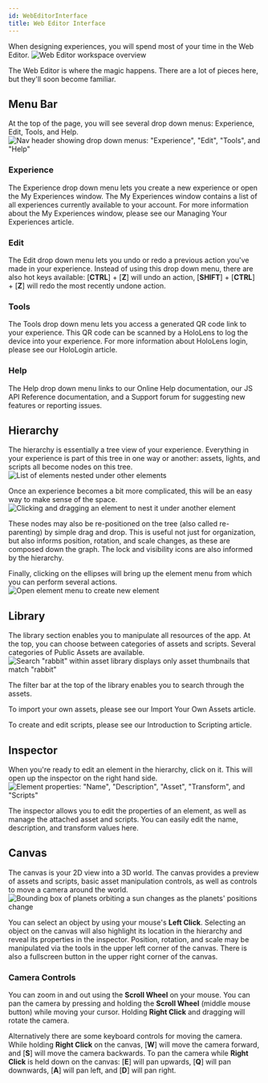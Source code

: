 ```yaml
---
id: WebEditorInterface
title: Web Editor Interface
---
```


When designing experiences, you will spend most of your time in the Web Editor.
![Web Editor workspace overview](/documentation/live/latest/img/product/WebEditorInterface_Workspace.gif)

The Web Editor is where the magic happens. There are a lot of pieces here, but they'll soon become familiar.


## Menu Bar
At the top of the page, you will see several drop down menus: Experience, Edit, Tools, and Help.
![Nav header showing drop down menus: "Experience", "Edit", "Tools", and "Help"](/documentation/live/latest/img/product/WebEditorInterface_EditorNavMenu.gif)


### Experience
The Experience drop down menu lets you create a new experience or open the My Experiences window. The My Experiences window contains a list of all experiences currently available to your account. For more information about the My Experiences window, please see our Managing Your Experiences article.

### Edit
The Edit drop down menu lets you undo or redo a previous action you've made in your experience. Instead of using this drop down menu, there are also hot keys available: [**CTRL**] + [**Z**] will undo an action, [**SHIFT**] + [**CTRL**] + [**Z**] will redo the most recently undone action.

### Tools
The Tools drop down menu lets you access a generated QR code link to your experience. This QR code can be scanned by a HoloLens to log the device into your experience. For more information about HoloLens login, please see our HoloLogin article.

### Help
The Help drop down menu links to our Online Help documentation, our JS API Reference documentation, and a Support forum for suggesting new features or reporting issues.


## Hierarchy
The hierarchy is essentially a tree view of your experience. Everything in your experience is part of this tree in one way or another: assets, lights, and scripts all become nodes on this tree.
![List of elements nested under other elements](/documentation/live/latest/img/product/WebEditorInterface_Hierarchy.png)

Once an experience becomes a bit more complicated, this will be an easy way to make sense of the space.
![Clicking and dragging an element to nest it under another element](/documentation/live/latest/img/product/WebEditorInterface_Reparenting.gif)

These nodes may also be re-positioned on the tree (also called re-parenting) by simple drag and drop. This is useful not just for organization, but also informs position, rotation, and scale changes, as these are composed down the graph. The lock and visibility icons are also informed by the hierarchy.

Finally, clicking on the ellipses will bring up the element menu from which you can perform several actions.
![Open element menu to create new element](/documentation/live/latest/img/product/WebEditorInterface_ElementMenu.gif)


## Library
The library section enables you to manipulate all resources of the app. At the top, you can choose between categories of assets and scripts. Several categories of Public Assets are available.
![Search "rabbit" within asset library displays only asset thumbnails that match "rabbit"](/documentation/live/latest/img/product/WebEditorInterface_Library.gif)


The filter bar at the top of the library enables you to search through the assets.

To import your own assets, please see our Import Your Own Assets article.

To create and edit scripts, please see our Introduction to Scripting article.


## Inspector
When you're ready to edit an element in the hierarchy, click on it. This will open up the inspector on the right hand side.
![Element properties: "Name", "Description", "Asset", "Transform", and "Scripts" ](/documentation/live/latest/img/product/WebEditorInterface_Inspector.png)

The inspector allows you to edit the properties of an element, as well as manage the attached asset and scripts. You can easily edit the name, description, and transform values here.


## Canvas
The canvas is your 2D view into a 3D world. The canvas provides a preview of assets and scripts, basic asset manipulation controls, as well as controls to move a camera around the world.
![Bounding box of planets orbiting a sun changes as the planets' positions change](/documentation/live/latest/img/product/WebEditorInterface_Canvas.gif)

You can select an object by using your mouse's **Left Click**. Selecting an object on the canvas will also highlight its location in the hierarchy and reveal its properties in the inspector. Position, rotation, and scale may be manipulated via the tools in the upper left corner of the canvas. There is also a fullscreen button in the upper right corner of the canvas.

### Camera Controls
You can zoom in and out using the **Scroll Wheel** on your mouse. You can pan the camera by pressing and holding the **Scroll Wheel** (middle mouse button) while moving your cursor. Holding **Right Click** and dragging will rotate the camera.

Alternatively there are some keyboard controls for moving the camera. While holding **Right Click** on the canvas, [**W**] will move the camera forward, and [**S**] will move the camera backwards. To pan the camera while **Right Click** is held down on the canvas: [**E**] will pan upwards, [**Q**] will pan downwards, [**A**] will pan left, and [**D**] will pan right.
